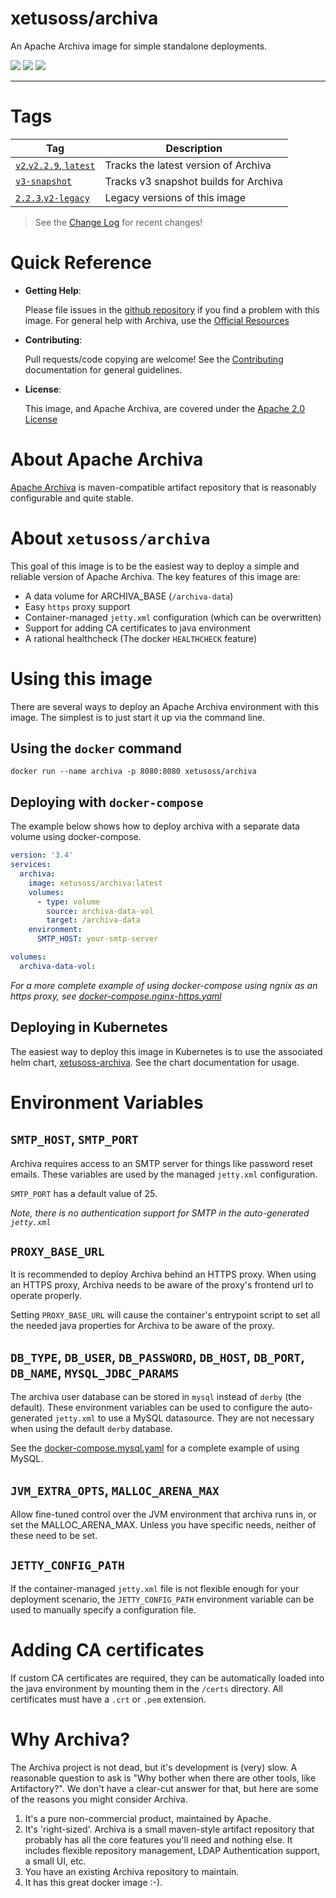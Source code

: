 # xetusoss/archiva

An Apache Archiva image for simple standalone deployments.

[![](https://img.shields.io/docker/pulls/xetusoss/archiva.svg?label=pulls&logo=docker)](https://hub.docker.com/r/xetusoss/archiva/)
[![](https://img.shields.io/travis/xetus-oss/docker-archiva?label=Master%20Build)](https://app.travis-ci.com/github/xetus-oss/docker-archiva/branches)
[![](https://img.shields.io/travis/xetus-oss/docker-archiva/v2-snapshot?label=v2-snapshot%20Build)](https://app.travis-ci.com/github/xetus-oss/docker-archiva/branches)

---

# Tags

| Tag                                                                                        | Description                           |
|--------------------------------------------------------------------------------------------|---------------------------------------|
|[`v2`,`v2.2.9`, `latest`](https://github.com/xetus-oss/docker-archiva/blob/v2/Dockerfile)   | Tracks the latest version of Archiva  |
|[`v3-snapshot`](https://github.com/xetus-oss/docker-archiva/blob/v3-snapshot/Dockerfile)    | Tracks v3 snapshot builds for Archiva |
|[`2.2.3`,`v2-legacy`](https://github.com/xetus-oss/docker-archiva/blob/v2-legacy/Dockerfile)| Legacy versions of this image         |


> See the [Change Log](./CHANGELOG.md) for recent changes!

# Quick Reference

-    **Getting Help**:

     Please file issues in the [github repository](https://github.com/xetus-oss/docker-archiva/) if you find a problem with this image. For general help with Archiva, use the [Official Resources](http://archiva.apache.org/get-involved.html)

-    **Contributing**:

     Pull requests/code copying are welcome! See the [Contributing](CONTRIBUTING.md) documentation for general guidelines.

-    **License**:

     This image, and Apache Archiva, are covered under the [Apache 2.0 License](LICENSE.txt)

# About Apache Archiva

[Apache Archiva](https://archiva.apache.org/) is maven-compatible artifact repository that is reasonably configurable and quite stable.

# About `xetusoss/archiva`

This goal of this image is to be the easiest way to deploy a simple and reliable version of Apache Archiva. The key features of this image are:

* A data volume for ARCHIVA_BASE (`/archiva-data`)
* Easy `https` proxy support
* Container-managed `jetty.xml` configuration (which can be overwritten)
* Support for adding CA certificates to java environment
* A rational healthcheck (The docker `HEALTHCHECK` feature)

# Using this image

There are several ways to deploy an Apache Archiva environment with this image. The simplest is to just start it up via the command line.

## Using the `docker` command

```console
docker run --name archiva -p 8080:8080 xetusoss/archiva
```

## Deploying with `docker-compose`

The example below shows how to deploy archiva with a separate data volume using docker-compose.

```yaml
version: '3.4'
services:
  archiva:
    image: xetusoss/archiva:latest
    volumes:
      - type: volume
        source: archiva-data-vol
        target: /archiva-data
    environment:
      SMTP_HOST: your-smtp-server

volumes:
  archiva-data-vol:
```

_For a more complete example of using docker-compose using ngnix as an https proxy, see [docker-compose.nginx-https.yaml](docker-compose.nginx-https.yaml)_

## Deploying in Kubernetes

The easiest way to deploy this image in Kubernetes is to use the associated helm chart, [xetusoss-archiva](https://github.com/xetus-oss/helm-charts/tree/master/xetusoss-archiva). See the chart documentation for usage.

# Environment Variables

## `SMTP_HOST`, `SMTP_PORT`

Archiva requires access to an SMTP server for things like password reset emails. These variables are used by the managed `jetty.xml` configuration.

`SMTP_PORT` has a default value of 25.

_Note, there is no authentication support for SMTP in the auto-generated `jetty.xml`_

## `PROXY_BASE_URL`

It is recommended to deploy Archiva behind an HTTPS proxy. When using an HTTPS proxy, Archiva needs to be aware of the proxy's frontend url to operate properly.

Setting `PROXY_BASE_URL` will cause the container's entrypoint script to set all the needed java properties for Archiva to be aware of the proxy.

## `DB_TYPE`, `DB_USER`, `DB_PASSWORD`, `DB_HOST`, `DB_PORT`, `DB_NAME`, `MYSQL_JDBC_PARAMS`

The archiva user database can be stored in `mysql` instead of `derby` (the default). These environment variables can be used to configure the auto-generated `jetty.xml` to use a MySQL datasource. They are not necessary when using the default `derby` database.

See the [docker-compose.mysql.yaml](docker-compose.mysql.yaml) for a complete example of using MySQL.

## `JVM_EXTRA_OPTS`, `MALLOC_ARENA_MAX`

Allow fine-tuned control over the JVM environment that archiva runs in, or set the MALLOC_ARENA_MAX. Unless you have specific needs, neither of these need to be set.

## `JETTY_CONFIG_PATH`

If the container-managed `jetty.xml` file is not flexible enough for your deployment scenario, the `JETTY_CONFIG_PATH` environment variable can be used to manually specify a configuration file.

# Adding CA certificates

If custom CA certificates are required, they can be automatically loaded into the java environment by mounting them in the `/certs` directory. All certificates must have a `.crt` or `.pem` extension.

# Why Archiva?

The Archiva project is not dead, but it's development is (very) slow. A reasonable question to ask is "Why bother when there are other tools, like Artifactory?". We don't have a clear-cut answer for that, but here are some of the reasons you might consider Archiva.

1. It's a pure non-commercial product, maintained by Apache.
2. It's 'right-sized'. Archiva is a small maven-style artifact repository that probably has all the core features you'll need and nothing else. It includes flexible repository management, LDAP Authentication support, a small UI, etc.
3. You have an existing Archiva repository to maintain.
4. It has this great docker image :-).
